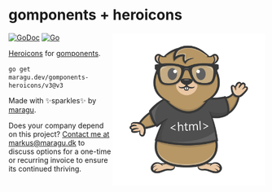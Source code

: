 # gomponents + heroicons

<img src="logo.png" alt="Logo" width="300" align="right">

[![GoDoc](https://pkg.go.dev/badge/maragu.dev/gomponents-heroicons)](https://pkg.go.dev/maragu.dev/gomponents-heroicons)
[![Go](https://github.com/maragudk/gomponents-heroicons/actions/workflows/ci.yml/badge.svg)](https://github.com/maragudk/gomponents-heroicons/actions/workflows/ci.yml)

[Heroicons](https://heroicons.com) for [gomponents](https://www.gomponents.com).

```shell
go get maragu.dev/gomponents-heroicons/v3@v3
```

Made with ✨sparkles✨ by [maragu](https://www.maragu.dev/).

Does your company depend on this project? [Contact me at markus@maragu.dk](mailto:markus@maragu.dk?Subject=Supporting%20your%20project) to discuss options for a one-time or recurring invoice to ensure its continued thriving.
